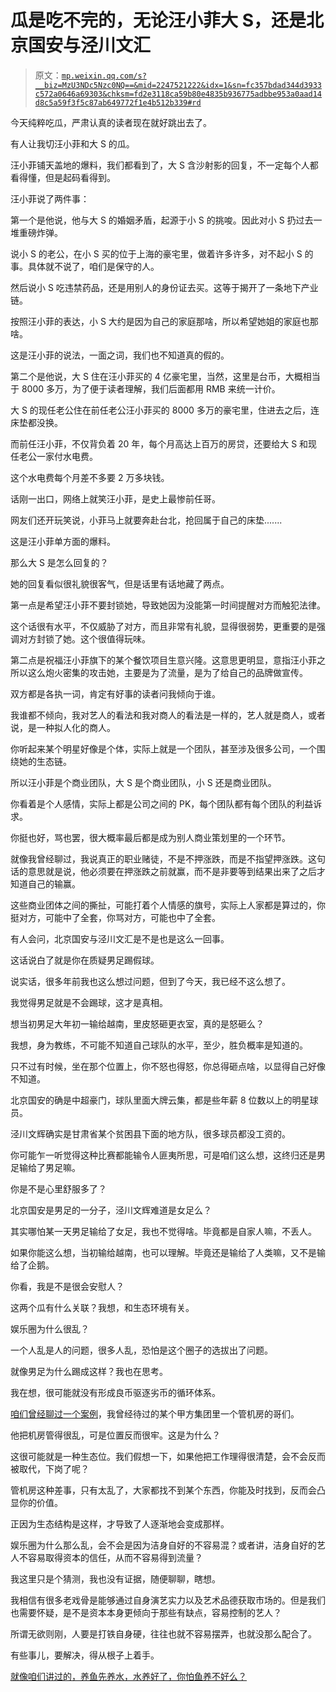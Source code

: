 # 瓜是吃不完的，无论汪小菲大 S，还是北京国安与泾川文汇

> 原文：[`mp.weixin.qq.com/s?__biz=MzU3NDc5Nzc0NQ==&mid=2247521222&idx=1&sn=fc357bdad344d3933c572a0646a69303&chksm=fd2e3118ca59b80e4835b936775adbbe953a0aad14d8c5a59f3f5c87ab649772f1e4b512b339#rd`](http://mp.weixin.qq.com/s?__biz=MzU3NDc5Nzc0NQ==&mid=2247521222&idx=1&sn=fc357bdad344d3933c572a0646a69303&chksm=fd2e3118ca59b80e4835b936775adbbe953a0aad14d8c5a59f3f5c87ab649772f1e4b512b339#rd)

今天纯粹吃瓜，严肃认真的读者现在就好跳出去了。 

有人让我切汪小菲和大 S 的瓜。 

汪小菲铺天盖地的爆料，我们都看到了，大 S 含沙射影的回复，不一定每个人都看得懂，但是起码看得到。 

汪小菲说了两件事： 

第一个是他说，他与大 S 的婚姻矛盾，起源于小 S 的挑唆。因此对小 S 扔过去一堆重磅炸弹。

说小 S 的老公，在小 S 买的位于上海的豪宅里，做着许多许多，对不起小 S 的事。具体就不说了，咱们是保守的人。 

然后说小 S 吃违禁药品，还是用别人的身份证去买。这等于揭开了一条地下产业链。 

按照汪小菲的表达，小 S 大约是因为自己的家庭那啥，所以希望她姐的家庭也那啥。

这是汪小菲的说法，一面之词，我们也不知道真的假的。

第二个是他说，大 S 住在汪小菲买的 4 亿豪宅里，当然，这里是台币，大概相当于 8000 多万，为了便于读者理解，我们后面都用 RMB 来统一计价。

大 S 的现任老公住在前任老公汪小菲买的 8000 多万的豪宅里，住进去之后，连床垫都没换。 

而前任汪小菲，不仅背负着 20 年，每个月高达上百万的房贷，还要给大 S 和现任老公一家付水电费。 

这个水电费每个月差不多要 2 万多块钱。 

话刚一出口，网络上就笑汪小菲，是史上最惨前任哥。 

网友们还开玩笑说，小菲马上就要奔赴台北，抢回属于自己的床垫.......

这是汪小菲单方面的爆料。 

那么大 S 是怎么回复的？

她的回复看似很礼貌很客气，但是话里有话地藏了两点。

第一点是希望汪小菲不要封锁她，导致她因为没能第一时间提醒对方而触犯法律。 

这个话很有水平，不仅威胁了对方，而且非常有礼貌，显得很弱势，更重要的是强调对方封锁了她。这个很值得玩味。 

第二点是祝福汪小菲旗下的某个餐饮项目生意兴隆。这意思更明显，意指汪小菲之所以这么炮火密集的攻击她，主要是为了流量，是为了给自己的品牌做宣传。

双方都是各执一词，肯定有好事的读者问我倾向于谁。 

我谁都不倾向，我对艺人的看法和我对商人的看法是一样的，艺人就是商人，或者说，是一种拟人化的商人。

你听起来某个明星好像是个体，实际上就是一个团队，甚至涉及很多公司，一个围绕她的生态链。 

所以汪小菲是个商业团队，大 S 是个商业团队，小 S 还是商业团队。 

你看着是个人感情，实际上都是公司之间的 PK，每个团队都有每个团队的利益诉求。 

你挺也好，骂也罢，很大概率最后都是成为别人商业策划里的一个环节。

就像我曾经聊过，我说真正的职业赌徒，不是不押涨跌，而是不指望押涨跌。这句话的意思就是说，他必须要在押涨跌之前就赢，而不是非要等到结果出来了之后才知道自己的输赢。

这些商业团体之间的撕扯，可能打着个人情感的旗号，实际上人家都是算过的，你挺对方，可能中了全套，你骂对方，可能也中了全套。 

有人会问，北京国安与泾川文汇是不是也是这么一回事。 

这话说白了就是你在质疑男足踢假球。 

说实话，很多年前我也这么想过问题，但到了今天，我已经不这么想了。 

我觉得男足就是不会踢球，这才是真相。 

想当初男足大年初一输给越南，里皮怒砸更衣室，真的是怒砸么？ 

我想，身为教练，不可能不知道自己球队的水平，至少，胜负概率是知道的。 

只不过有时候，坐在那个位置上，你不怒也得怒，你总得砸点啥，以显得自己好像不知道。 

北京国安的确是中超豪门，球队里面大牌云集，都是些年薪 8 位数以上的明星球员。 

泾川文辉确实是甘肃省某个贫困县下面的地方队，很多球员都没工资的。

你可能乍一听觉得这种比赛都能输令人匪夷所思，可是咱们这么想，这终归还是男足输给了男足嘛。 

你是不是心里舒服多了？ 

北京国安是男足的一分子，泾川文辉难道是女足么？

其实哪怕某一天男足输给了女足，我也不觉得啥。毕竟都是自家人嘛，不丢人。

如果你能这么想，当初输给越南，也可以理解。毕竟还是输给了人类嘛，又不是输给了企鹅。

你看，我是不是很会安慰人？

这两个瓜有什么关联？我想，和生态环境有关。 

娱乐圈为什么很乱？ 

一个人乱是人的问题，很多人乱，恐怕是这个圈子的选拔出了问题。

就像男足为什么踢成这样？我也在思考。 

我在想，很可能就没有形成良币驱逐劣币的循环体系。 

[咱们曾经聊过一个案例](https://mp.weixin.qq.com/s?__biz=MzU0MjYwNDU2Mw==&mid=2247508653&idx=2&sn=b74a3c145705ca97ba8dbf5289234de1&chksm=fb1aced1cc6d47c71f6dcbeca382d9b80eb100969777fdf2a34ef66b433187dd07266a5cab76&token=2103560876&lang=zh_CN&scene=21#wechat_redirect)，我曾经待过的某个甲方集团里一个管机房的哥们。 

他把机房管得很乱，可是位置反而很牢。这是为什么？

这很可能就是一种生态位。我们假想一下，如果他把工作理得很清楚，会不会反而被取代，下岗了呢？ 

管机房这种差事，只有太乱了，大家都找不到某个东西，你能及时找到，反而会凸显你的价值。

正因为生态结构是这样，才导致了人逐渐地会变成那样。

娱乐圈为什么那么乱，会不会是因为洁身自好的不容易混？或者讲，洁身自好的艺人不容易取得资本的信任，从而不容易得到流量？ 

我这里只是个猜测，我也没有证据，随便聊聊，瞎想。 

我相信有很多老戏骨是能够通过自身演艺实力以及艺术品德获取市场的。但是我们也需要怀疑，是不是资本本身更倾向于那些有缺点，容易控制的艺人？ 

所谓无欲则刚，人要是打铁自身硬，往往也就不容易摆弄，也就没那么配合了。

有些事儿，要解决，得从根子上着手。 

[就像咱们讲过的，养鱼先养水，水养好了，你怕鱼养不好么？](http://mp.weixin.qq.com/s?__biz=MzU3NDc5Nzc0NQ==&mid=2247520992&idx=1&sn=6d988ad45c1d9139c87dee37b764fade&chksm=fd2e303eca59b92871f624bf9a21b208d726d029e63ae6fed25859947fcab139e8d6c50d415c&scene=21#wechat_redirect)